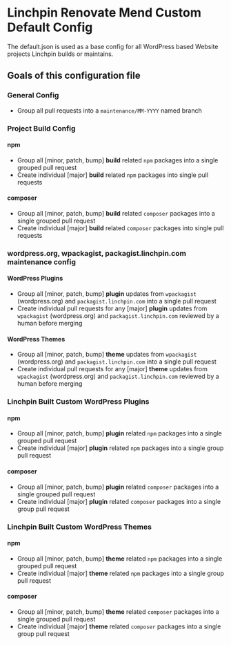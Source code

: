 # Linchpin Renovate Mend Custom Default Config

The default.json is used as a base config for all WordPress based Website projects Linchpin builds or maintains.

## Goals of this configuration file

### General Config
- Group all pull requests into a `maintenance/MM-YYYY` named branch

### Project Build Config

#### npm
- Group all [minor, patch, bump] **build** related `npm` packages into a single grouped pull request
- Create individual [major] **build** related `npm` packages into single pull requests

#### composer 
- Group all [minor, patch, bump] **build** related `composer` packages into a single grouped pull request
- Create individual [major] **build** related `composer` packages into single pull requests

### wordpress.org, wpackagist, packagist.linchpin.com maintenance config

#### WordPress Plugins
- Group all [minor, patch, bump] **plugin** updates from `wpackagist` (wordpress.org) and `packagist.linchpin.com` into a single pull request
- Create individual pull requests for any [major] **plugin** updates from `wpackagist` (wordpress.org) and `packagist.linchpin.com` reviewed by a human before merging

#### WordPress Themes
- Group all [minor, patch, bump] **theme** updates from `wpackagist` (wordpress.org) and `packagist.linchpin.com` into a single pull request
- Create individual pull requests for any [major] **theme** updates from `wpackagist` (wordpress.org) and `packagist.linchpin.com` reviewed by a human before merging

### Linchpin Built Custom WordPress Plugins

#### npm
- Group all [minor, patch, bump] **plugin** related `npm` packages into a single grouped pull request
- Create individual [major] **plugin** related `npm` packages into a single group pull request

#### composer
- Group all [minor, patch, bump] **plugin** related `composer` packages into a single grouped pull request
- Create individual [major] **plugin** related `composer` packages into a single group pull request

### Linchpin Built Custom WordPress Themes 
#### npm
- Group all [minor, patch, bump] **theme** related `npm` packages into a single grouped pull request
- Create individual [major] **theme** related `npm` packages into a single group pull request

#### composer
- Group all [minor, patch, bump] **theme** related `composer` packages into a single grouped pull request
- Create individual [major] **theme** related `composer` packages into a single group pull request
